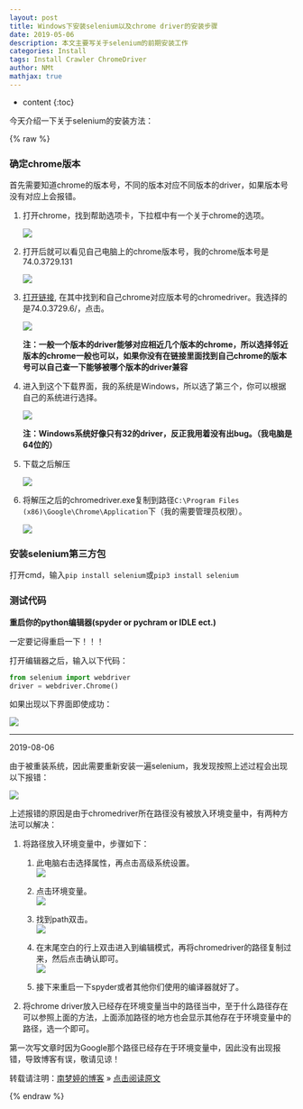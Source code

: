 ```yaml
---
layout: post
title: Windows下安装selenium以及chrome driver的安装步骤  
date: 2019-05-06
description: 本文主要写关于selenium的前期安装工作
categories: Install
tags: Install Crawler ChromeDriver 
author: NMt
mathjax: true
---
```


* content
{:toc}

今天介绍一下关于selenium的安装方法：  

<div style='display: none'>
@@@@
</div>




{% raw %}
### 确定chrome版本  

首先需要知道chrome的版本号，不同的版本对应不同版本的driver，如果版本号没有对应上会报错。  

1. 打开chrome，找到帮助选项卡，下拉框中有一个关于chrome的选项。  

   ![][pt_01]
  
2. 打开后就可以看见自己电脑上的chrome版本号，我的chrome版本号是74.0.3729.131  

   ![][pt_02]
  
3. [打开链接][link_chromedriver], 在其中找到和自己chrome对应版本号的chromedriver。我选择的是74.0.3729.6/，点击。    

   ![][pt_03]  
  
   **注：一般一个版本的driver能够对应相近几个版本的chrome，所以选择邻近版本的chrome一般也可以，如果你没有在链接里面找到自己chrome的版本号可以自己查一下能够被哪个版本的driver兼容**  
  

4. 进入到这个下载界面，我的系统是Windows，所以选了第三个，你可以根据自己的系统进行选择。  

   ![][pt_04] 

   **注：Windows系统好像只有32的driver，反正我用着没有出bug。（我电脑是64位的）**  
  

5. 下载之后解压  

    ![][pt_05]  

6. 将解压之后的chromedriver.exe复制到路径`C:\Program Files (x86)\Google\Chrome\Application`下（我的需要管理员权限）。

   ![][pt_06]  

### 安装selenium第三方包  

打开cmd，输入`pip install selenium`或`pip3 install selenium`  

### 测试代码  

**重启你的python编辑器(spyder or pychram or IDLE ect.)**  

一定要记得重启一下！！！  

打开编辑器之后，输入以下代码：  

```python
from selenium import webdriver
driver = webdriver.Chrome()
```

如果出现以下界面即使成功：

![][pt_07]  

---
2019-08-06  

由于被重装系统，因此需要重新安装一遍selenium，我发现按照上述过程会出现以下报错：  

![][pt_08]  

上述报错的原因是由于chromedriver所在路径没有被放入环境变量中，有两种方法可以解决：

1. 将路径放入环境变量中，步骤如下：   

   1. 此电脑右击选择属性，再点击高级系统设置。  
      ![][pt_09]  
	  
   2. 点击环境变量。  
	  ![][pt_10]  
	  
   3. 找到path双击。  
	  ![][pt_11]  
	  
   4. 在末尾空白的行上双击进入到编辑模式，再将chromedriver的路径复制过来，然后点击确认即可。  
	  ![][pt_12]  
	  
   5. 接下来重启一下spyder或者其他你们使用的编译器就好了。  

2. 将chrome driver放入已经存在环境变量当中的路径当中，至于什么路径存在可以参照上面的方法，上面添加路径的地方也会显示其他存在于环境变量中的路径，选一个即可。  

第一次写文章时因为Google那个路径已经存在于环境变量中，因此没有出现报错，导致博客有误，敬请见谅！  


转载请注明：[南梦婷的博客](https://norah2.github.io) » [点击阅读原文](https://norah2.github.io/2019/05/06/selenium_install/)   

<!--以下是本文用到的链接-->  
[pt_01]: https://nora-blogimg.oss-cn-hangzhou.aliyuncs.com/BlogImage/17_selenium_install/01.png
[pt_02]: https://nora-blogimg.oss-cn-hangzhou.aliyuncs.com/BlogImage/17_selenium_install/02.png
[pt_03]: https://nora-blogimg.oss-cn-hangzhou.aliyuncs.com/BlogImage/17_selenium_install/03.png
[pt_04]: https://nora-blogimg.oss-cn-hangzhou.aliyuncs.com/BlogImage/17_selenium_install/04.png
[pt_05]: https://nora-blogimg.oss-cn-hangzhou.aliyuncs.com/BlogImage/17_selenium_install/05.png
[pt_06]: https://nora-blogimg.oss-cn-hangzhou.aliyuncs.com/BlogImage/17_selenium_install/06.png
[pt_07]: https://nora-blogimg.oss-cn-hangzhou.aliyuncs.com/BlogImage/17_selenium_install/07.png
[pt_08]: https://nora-blogimg.oss-cn-hangzhou.aliyuncs.com/BlogImage/17_selenium_install/08.png
[pt_09]: https://nora-blogimg.oss-cn-hangzhou.aliyuncs.com/BlogImage/17_selenium_install/09.png
[pt_10]: https://nora-blogimg.oss-cn-hangzhou.aliyuncs.com/BlogImage/17_selenium_install/10.png
[pt_11]: https://nora-blogimg.oss-cn-hangzhou.aliyuncs.com/BlogImage/17_selenium_install/11.png
[pt_12]: https://nora-blogimg.oss-cn-hangzhou.aliyuncs.com/BlogImage/17_selenium_install/12.png

[link_chromedriver]: http://npm.taobao.org/mirrors/chromedriver/  

{% endraw %}
